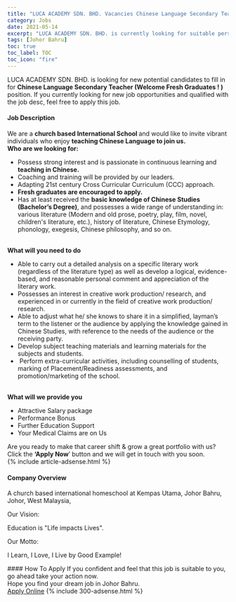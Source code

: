 ```yaml
---
title: "LUCA ACADEMY SDN. BHD. Vacancies Chinese Language Secondary Teacher (Welcome Fresh Graduates ! )" 
category: Jobs 
date: 2021-05-14 
excerpt: "LUCA ACADEMY SDN. BHD. is currently looking for suitable person to fill in the Chinese Language Secondary Teacher (Welcome Fresh Graduates ! ) which based in Johor Bahru" 
tags: [Johor Bahru] 
toc: true 
toc_label: TOC 
toc_icon: "fire" 
--- 
```


<p>LUCA ACADEMY SDN. BHD. is looking for new potential candidates to fill in for <b>Chinese Language Secondary Teacher (Welcome Fresh Graduates ! )</b> position. If you currently looking for new job opportunities and qualified with the job desc, feel free to apply this job.
</p><div><div><h4>Job Description</h4></div><div><div><span><div><div>We are a <strong>church based International School </strong>and would like to invite vibrant individuals who enjoy <strong>teaching Chinese Language to join us.</strong><div><strong>Who are we looking for:</strong></div><ul><li>Possess strong interest and is passionate in continuous learning and<strong> teaching in Chinese.</strong></li><li>Coaching and training will be provided by our leaders.</li><li>Adapting 21st century Cross Curricular Curriculum (CCC) approach.</li><li><strong>Fresh graduates are encouraged to apply.</strong></li><li>Has at least received the <strong>basic knowledge of Chinese Studies (Bachelor&#8217;s Degree)</strong>, and possesses a wide range of understanding in: various literature (Modern and old prose, poetry, play, film, novel, children's literature, etc.), history of literature, Chinese Etymology, phonology, exegesis, Chinese philosophy, and so on.</li></ul><div><br><strong>What will you need to do</strong></div><ul><li>Able to carry out a detailed analysis on a specific literary work (regardless of the literature type) as well as develop a logical, evidence-based, and reasonable personal comment and appreciation of the literary work.</li><li>Possesses an interest in creative work production/ research, and experienced in or currently in the field of creative work production/ research.</li><li>Able to adjust what he/ she knows to share it in a simplified, layman&#8217;s term to the listener or the audience by applying the knowledge gained in Chinese Studies, with reference to the needs of the audience or the receiving party.</li><li>Develop subject teaching materials and learning materials for the subjects and students.</li><li>&#160;Perform extra-curricular activities, including counselling of students, marking of Placement/Readiness assessments, and promotion/marketing of the school.</li></ul><div><br><strong>What will we provide you</strong></div><ul><li>Attractive Salary package</li><li>Performance Bonus</li><li>Further Education Support</li><li>Your Medical Claims are on Us</li></ul><div>Are you ready to make that career shift &amp; grow a great portfolio with us? Click the <strong>&#8216;Apply Now</strong>&#8217; button and we will get in touch with you soon.</div></div></div></span></div></div></div> 
{% include article-adsense.html %} 
<div><div><h4>Company Overview</h4></div><div><div><span><div><p>A church based international homeschool at Kempas Utama, Johor Bahru, Johor, West Malaysia,&#160;</p><p>Our Vision:</p><p>Education is "Life impacts Lives".</p><p>Our Motto:</p><p>I Learn, I Love, I Live by Good Example!</p></div></span></div></div></div> 
#### How To Apply 
If you confident and feel that this job is suitable to you, go ahead take your action now. <br/> 
Hope you find your dream job in Johor Bahru. <br/> 
<a href="https://www.jobstreet.com.my/en/job/chinese-language-secondary-teacher-welcome-fresh-graduates-!-4555871?jobId=jobstreet-my-job-4555871&" class="btn btn--info" target="_blank" rel="nofollow noopenner">Apply Online</a> 
{% include 300-adsense.html %} 